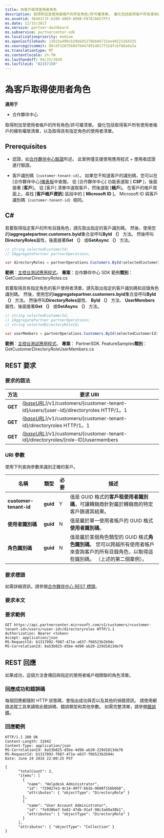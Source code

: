 ```yaml
---
title: 為客戶取得使用者角色
description: 取得附加至使用者帳戶的所有角色/許可權清單。 變化包括取得客戶所有使用者帳戶的擁有權限清單，以及取得具有指定角色的使用者清單。
ms.assetid: 304A1C1F-6280-40E9-A96B-F87ECA657FF3
ms.date: 12/15/2017
ms.service: partner-dashboard
ms.subservice: partnercenter-sdk
ms.localizationpriority: medium
ms.openlocfilehash: 13923a490cb29b6d5270bb66715ee49223284325
ms.sourcegitcommit: 89cdf326f5684fb447d91d817f32dfcbf08ada3a
ms.translationtype: MT
ms.contentlocale: zh-TW
ms.lasthandoff: 04/25/2020
ms.locfileid: "82157150"
---
```

# <a name="get-user-roles-for-a-customer"></a>為客戶取得使用者角色

**適用于**

- 合作夥伴中心

取得附加至使用者帳戶的所有角色/許可權清單。 變化包括取得客戶所有使用者帳戶的擁有權限清單，以及取得具有指定角色的使用者清單。

## <a name="prerequisites"></a>Prerequisites

- 認證，如[合作夥伴中心驗證](partner-center-authentication.md)所述。 此案例僅支援使用應用程式 + 使用者認證進行驗證。

- 客戶識別碼（`customer-tenant-id`）。 如果您不知道客戶的識別碼，您可以在 [合作夥伴中心][儀表板](https://partner.microsoft.com/dashboard)中查閱。 從 [合作夥伴中心] 功能表選取 [ **CSP** ]，後面接著 [**客戶**]。 從 [客戶] 清單中選取客戶，然後選取 [**帳戶**]。 在客戶的帳戶頁面上，尋找 [**客戶帳戶資訊**] 區段中的 [ **Microsoft ID** ]。 Microsoft ID 與客戶識別碼（`customer-tenant-id`）相同。

## <a name="c"></a>C\#

若要取得指定客戶的所有目錄角色，請先取出指定的客戶識別碼。 然後，使用您的**iaggregatepartner.customers.byid**集合並呼叫**ById （）** 方法。 然後呼叫**DirectoryRoles**屬性，後面接著**Get （）** 或**GetAsync （）** 方法。

``` csharp
// string selectedCustomerId;
// IAggregatePartner partnerOperations;

var directoryRoles = partnerOperations.Customers.ById(selectedCustomerId).DirectoryRoles.Get();
```

**範例**：[主控台測試應用程式](console-test-app.md)。 **專案**：合作夥伴中心 SDK 範例**類別**： GetCustomerDirectoryRoles.cs

若要取得具有指定角色的客戶使用者清單，請先取出指定的客戶識別碼和目錄角色識別碼。 然後，使用您的**iaggregatepartner.customers.byid**集合並呼叫**ById （）** 方法。 然後呼叫**DirectoryRoles**屬性、 **ById （）** 方法、 **UserMembers**屬性、後面接著**Get （）** 或**GetAsync （）** 方法。

``` csharp
// string selectedCustomerId;
// IAggregatePartner partnerOperations;
// string selectedDirectoryRoleId;

var userMembers = partnerOperations.Customers.ById(selectedCustomerId).DirectoryRoles.ById(selectedDirectoryRoleId).UserMembers.Get();
```

**範例**：[主控台測試應用程式](console-test-app.md)。 **專案**： PartnerSDK. FeatureSamples**類別**： GetCustomerDirectoryRoleUserMembers.cs

## <a name="rest-request"></a>REST 要求

### <a name="request-syntax"></a>要求的語法

| 方法  | 要求 URI                                                                                                           |
|---------|-----------------------------------------------------------------------------------------------------------------------|
| **GET** | [*{baseURL}*](partner-center-rest-urls.md)/v1/customers/{customer-tenant-id}/users/{user-id}/directoryroles HTTP/1。1 |
| **GET** | [*{baseURL}*](partner-center-rest-urls.md)/v1/customers/{customer-tenant-id}/directoryroles HTTP/1。1                 |
| **GET** | [*{baseURL}*](partner-center-rest-urls.md)/v1/customers/{customer-tenant-id}/directoryroles/{role-ID}/usermembers    |

### <a name="uri-parameter"></a>URI 參數

使用下列查詢參數來識別正確的客戶。

| 名稱                   | 類型     | 必要 | 描述                                                                                                                                                                                                 |
|------------------------|----------|----------|-------------------------------------------------------------------------------------------------------------------------------------------------------------------------------------------------------------|
| **customer-tenant-id** | **guid** | Y        | 值是 GUID 格式的**客戶租使用者識別碼**，可讓轉銷商針對屬於轉銷商的特定客戶篩選其結果。                                                      |
| **使用者識別碼**            | **guid** | N        | 值是屬於單一使用者帳戶的 GUID 格式**使用者識別碼**。                                                                                                                            |
| **角色識別碼**            | **guid** | N        | 值是屬於某個角色類型的 GUID 格式**角色識別碼**。 您可以跨越所有使用者帳戶來查詢客戶的所有目錄角色，以取得這些識別碼。 （上述的第二個案例）。 |

### <a name="request-headers"></a>要求標頭

如需詳細資訊，請參閱[合作夥伴中心 REST 標頭](headers.md)。

### <a name="request-body"></a>要求本文

### <a name="request-example"></a>要求範例

```http
GET https://api.partnercenter.microsoft.com/v1/customers/<customer-tenant-id>/users/<user-id>/directoryroles HTTP/1.1
Authorization: Bearer <token>
Accept: application/json
MS-RequestId: b1317092-f087-471e-a637-f66523b2b94c
MS-CorrelationId: 8a53b025-d5be-4d98-ab20-229d1813de76
```

## <a name="rest-response"></a>REST 回應

如果成功，這個方法會傳回與指定的使用者帳戶相關聯的角色清單。

### <a name="response-success-and-error-codes"></a>回應成功和錯誤碼

每個回應都隨附 HTTP 狀態碼，會指出成功與否以及其他的偵錯資訊。 請使用網路追蹤工具來讀取此錯誤碼、錯誤類型和其他參數。 如需完整清單，請參閱[錯誤碼](error-codes.md)。

### <a name="response-example"></a>回應範例

```http
HTTP/1.1 200 OK
Content-Length: 31942
Content-Type: application/json
MS-CorrelationId: 8a53b025-d5be-4d98-ab20-229d1813de76
MS-RequestId: b1317092-f087-471e-a637-f66523b2b94c
Date: June 24 2016 22:00:25 PST

{
      "totalCount": 2,
      "items": [
        {
          "name": "Helpdesk Administrator",
          "id": "729827e3-9c14-49f7-bb1b-9608f156bbb8",
          "attributes": { "objectType": "DirectoryRole" }
        },
        {
          "name": "User Account Administrator",
          "id": "fe930be7-5e62-47db-91af-98c3a49a38b1",
          "attributes": { "objectType": "DirectoryRole" }
        }
      ],
      "attributes": { "objectType": "Collection" }
}
```
